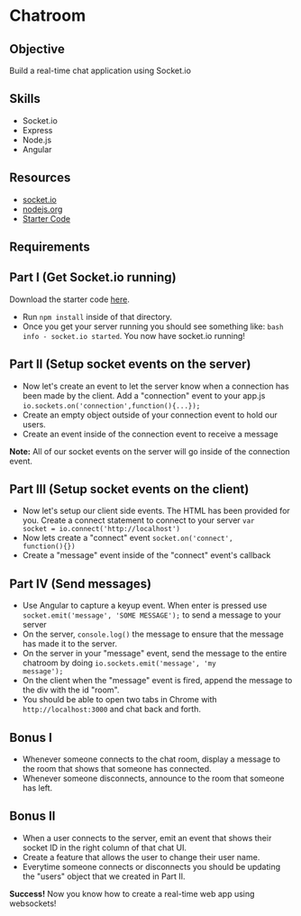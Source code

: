 Chatroom
========

Objective
-------
Build a real-time chat application using Socket.io

Skills
-------
- Socket.io
- Express
- Node.js
- Angular

Resources
---------
- <a href="http://socket.io/">socket.io</a>
- <a href="http://nodejs.org/">nodejs.org<a/>
- <a href="https://github.com/RefactorU/exercise-starters/tree/master/week8/chatroom/starter-code">Starter Code</a>

Requirements
--------------

Part I (Get Socket.io running)
-------------------
Download the starter code <a href="https://github.com/RefactorU/exercise-starters/tree/master/week8/chatroom/starter-code">here</a>.
- Run <code>npm install</code> inside of that directory.
- Once you get your server running you should see something like: <code>bash info - socket.io started</code>.  You now have socket.io running!

Part II (Setup socket events on the server)
--------------
- Now let's create an event to let the server know when a connection has been made by the client. Add a "connection" event to your app.js <code>io.sockets.on('connection',function(){...});</code>
- Create an empty object outside of your connection event to hold our users.
- Create an event inside of the connection event to receive a message

<strong>Note:</strong> All of our socket events on the server will go inside of the connection event.

Part III (Setup socket events on the client)
---------------------
- Now let's setup our client side events. The HTML has been provided for you. Create a connect statement to connect to your server <code>var socket = io.connect('http://localhost')</code>
- Now lets create a "connect" event <code>socket.on('connect', function(){})</code>
- Create a "message" event inside of the "connect" event's callback

Part IV (Send messages)
-----------------
- Use Angular to capture a keyup event. When enter is pressed use <code>socket.emit('message', 'SOME MESSAGE');</code> to send a message to your server
- On the server, <code>console.log()</code> the message to ensure that the message has made it to the server.
- On the server in your "message" event, send the message to the entire chatroom by doing <code>io.sockets.emit('message', 'my message');</code>
- On the client when the "message" event is fired, append the message to the div with the id "room".
- You should be able to open two tabs in Chrome with <code>http://localhost:3000</code> and chat back and forth.

Bonus I
-----------
- Whenever someone connects to the chat room, display a message to the room that shows that someone has connected.
- Whenever someone disconnects, announce to the room that someone has left.


Bonus II
-----------
- When a user connects to the server, emit an event that shows their socket ID in the right column of that chat UI.
- Create a feature that allows the user to change their user name.
- Everytime someone connects or disconnects you should be updating the "users" object that we created in Part II.

<strong>Success!</strong> Now you know how to create a real-time web app using websockets!